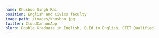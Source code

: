 ```yaml
---
name: Khusboo Singh Rai
position: English and Civics faculty
image_path: /images/khusboo.jpg
twitter: CloudCannonApp
blurb: Double Graduate in English, B.Ed in English, CTET Qualified
---
```

